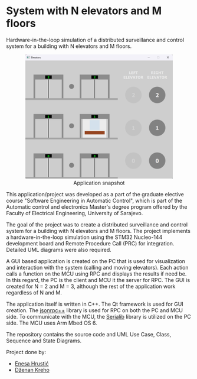
# System with N elevators and M floors
Hardware-in-the-loop simulation of a distributed surveillance and control system for a building with N elevators and M floors.

<p align="center">  
<img src="applicationSnapshot.png" width=400/><br>Application snapshot
</p> 
 
This application/project was developed as a part of the graduate elective course "Software Engineering in Automatic Control", which is part of the Automatic control and electronics Master's degree program offered by the Faculty of Electrical Engineering, University of Sarajevo.

The goal of the project was to create a distributed surveillance and control system for a building with N elevators and M floors. The project implements a hardware-in-the-loop simulation using the STM32 Nucleo-144 development board and Remote Procedure Call (PRC) for integration. Detailed UML diagrams were also required.

A GUI based application is created on the PC that is used for visualization and interaction with the system (calling and moving elevators). Each action calls a function on the MCU using RPC and displays the results if need be. In this regard, the PC is the client and MCU it the server for RPC. The GUI is created for N = 2 and M = 3, although the rest of the application work regardless of N and M.

The application itself is written in C++. The Qt framework is used for GUI creation. The [jsonrpc++](https://github.com/badaix/jsonrpcpp) library is used for RPC on both the PC and MCU side. To communicate with the MCU, the [Serialib](https://github.com/imabot2/serialib) library is utilized on the PC side. The MCU uses Arm Mbed OS 6.

The repository contains the source code and UML Use Case, Class, Sequence and State Diagrams.

Project done by:
- [Enesa Hrustić](https://github.com/EnesaHrustic)
- [Dženan Kreho](https://github.com/dkreho1)
